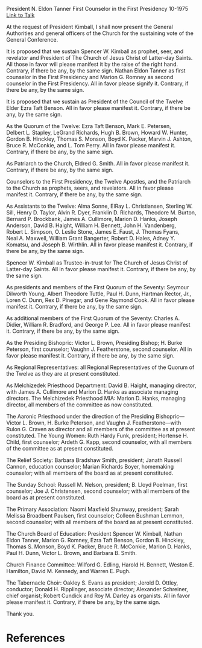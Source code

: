 President N. Eldon Tanner
First Counselor in the First Presidency
10-1975
[Link to Talk](https://www.churchofjesuschrist.org/study/general-conference/1975/10/the-sustaining-of-church-officers?lang=eng)

At the request of President Kimball, I shall now present the General Authorities and general officers of the Church for the sustaining vote of the General Conference.

It is proposed that we sustain Spencer W. Kimball as prophet, seer, and revelator and President of The Church of Jesus Christ of Latter-day Saints. All those in favor will please manifest it by the raise of the right hand. Contrary, if there be any, by the same sign. Nathan Eldon Tanner as first counselor in the First Presidency and Marion G. Romney as second counselor in the First Presidency. All in favor please signify it. Contrary, if there be any, by the same sign.

It is proposed that we sustain as President of the Council of the Twelve Elder Ezra Taft Benson. All in favor please manifest it. Contrary, if there be any, by the same sign.

As the Quorum of the Twelve: Ezra Taft Benson, Mark E. Petersen, Delbert L. Stapley, LeGrand Richards, Hugh B. Brown, Howard W. Hunter, Gordon B. Hinckley, Thomas S. Monson, Boyd K. Packer, Marvin J. Ashton, Bruce R. McConkie, and L. Tom Perry. All in favor please manifest it. Contrary, if there be any, by the same sign.

As Patriarch to the Church, Eldred G. Smith. All in favor please manifest it. Contrary, if there be any, by the same sign.

Counselors to the First Presidency, the Twelve Apostles, and the Patriarch to the Church as prophets, seers, and revelators. All in favor please manifest it. Contrary, if there be any, by the same sign.

As Assistants to the Twelve: Alma Sonne, ElRay L. Christiansen, Sterling W. Sill, Henry D. Taylor, Alvin R. Dyer, Franklin D. Richards, Theodore M. Burton, Bernard P. Brockbank, James A. Cullimore, Marion D. Hanks, Joseph Anderson, David B. Haight, William H. Bennett, John H. Vandenberg, Robert L. Simpson, O. Leslie Stone, James E. Faust, J. Thomas Fyans, Neal A. Maxwell, William Grant Bangerter, Robert D. Hales, Adney Y. Komatsu, and Joseph B. Wirthlin. All in favor please manifest it. Contrary, if there be any, by the same sign.

Spencer W. Kimball as Trustee-in-trust for The Church of Jesus Christ of Latter-day Saints. All in favor please manifest it. Contrary, if there be any, by the same sign.

As presidents and members of the First Quorum of the Seventy: Seymour Dilworth Young, Albert Theodore Tuttle, Paul H. Dunn, Hartman Rector, Jr., Loren C. Dunn, Rex D. Pinegar, and Gene Raymond Cook. All in favor please manifest it. Contrary, if there be any, by the same sign.

As additional members of the First Quorum of the Seventy: Charles A. Didier, William R. Bradford, and George P. Lee. All in favor please manifest it. Contrary, if there be any, by the same sign.

As the Presiding Bishopric: Victor L. Brown, Presiding Bishop; H. Burke Peterson, first counselor; Vaughn J. Featherstone, second counselor. All in favor please manifest it. Contrary, if there be any, by the same sign.

As Regional Representatives: all Regional Representatives of the Quorum of the Twelve as they are at present constituted.

As Melchizedek Priesthood Department: David B. Haight, managing director, with James A. Cullimore and Marion D. Hanks as associate managing directors. The Melchizedek Priesthood MIA: Marion D. Hanks, managing director, all members of the committee as now constituted.

The Aaronic Priesthood under the direction of the Presiding Bishopric—Victor L. Brown, H. Burke Peterson, and Vaughn J. Featherstone—with Rulon G. Craven as director and all members of the committee as at present constituted. The Young Women: Ruth Hardy Funk, president; Hortense H. Child, first counselor; Ardeth G. Kapp, second counselor, with all members of the committee as at present constituted.

The Relief Society: Barbara Bradshaw Smith, president; Janath Russell Cannon, education counselor; Marian Richards Boyer, homemaking counselor; with all members of the board as at present constituted.

The Sunday School: Russell M. Nelson, president; B. Lloyd Poelman, first counselor; Joe J. Christensen, second counselor; with all members of the board as at present constituted.

The Primary Association: Naomi Maxfield Shumway, president; Sarah Melissa Broadbent Paulsen, first counselor; Colleen Bushman Lemmon, second counselor; with all members of the board as at present constituted.

The Church Board of Education: President Spencer W. Kimball, Nathan Eldon Tanner, Marion G. Romney, Ezra Taft Benson, Gordon B. Hinckley, Thomas S. Monson, Boyd K. Packer, Bruce R. McConkie, Marion D. Hanks, Paul H. Dunn, Victor L. Brown, and Barbara B. Smith.

Church Finance Committee: Wilford G. Edling, Harold H. Bennett, Weston E. Hamilton, David M. Kennedy, and Warren E. Pugh.

The Tabernacle Choir: Oakley S. Evans as president; Jerold D. Ottley, conductor; Donald H. Ripplinger, associate director; Alexander Schreiner, chief organist; Robert Cundick and Roy M. Darley as organists. All in favor please manifest it. Contrary, if there be any, by the same sign.

Thank you.

# References
